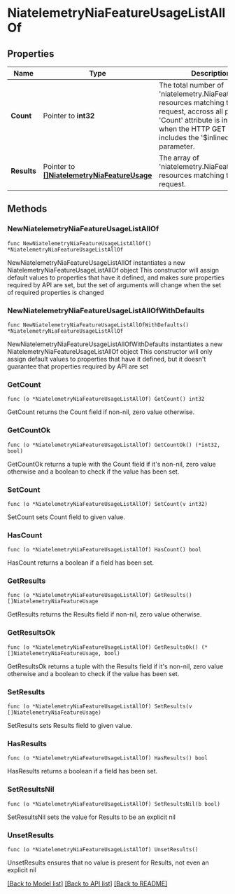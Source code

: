 # NiatelemetryNiaFeatureUsageListAllOf

## Properties

Name | Type | Description | Notes
------------ | ------------- | ------------- | -------------
**Count** | Pointer to **int32** | The total number of &#39;niatelemetry.NiaFeatureUsage&#39; resources matching the request, accross all pages. The &#39;Count&#39; attribute is included when the HTTP GET request includes the &#39;$inlinecount&#39; parameter. | [optional] 
**Results** | Pointer to [**[]NiatelemetryNiaFeatureUsage**](NiatelemetryNiaFeatureUsage.md) | The array of &#39;niatelemetry.NiaFeatureUsage&#39; resources matching the request. | [optional] 

## Methods

### NewNiatelemetryNiaFeatureUsageListAllOf

`func NewNiatelemetryNiaFeatureUsageListAllOf() *NiatelemetryNiaFeatureUsageListAllOf`

NewNiatelemetryNiaFeatureUsageListAllOf instantiates a new NiatelemetryNiaFeatureUsageListAllOf object
This constructor will assign default values to properties that have it defined,
and makes sure properties required by API are set, but the set of arguments
will change when the set of required properties is changed

### NewNiatelemetryNiaFeatureUsageListAllOfWithDefaults

`func NewNiatelemetryNiaFeatureUsageListAllOfWithDefaults() *NiatelemetryNiaFeatureUsageListAllOf`

NewNiatelemetryNiaFeatureUsageListAllOfWithDefaults instantiates a new NiatelemetryNiaFeatureUsageListAllOf object
This constructor will only assign default values to properties that have it defined,
but it doesn't guarantee that properties required by API are set

### GetCount

`func (o *NiatelemetryNiaFeatureUsageListAllOf) GetCount() int32`

GetCount returns the Count field if non-nil, zero value otherwise.

### GetCountOk

`func (o *NiatelemetryNiaFeatureUsageListAllOf) GetCountOk() (*int32, bool)`

GetCountOk returns a tuple with the Count field if it's non-nil, zero value otherwise
and a boolean to check if the value has been set.

### SetCount

`func (o *NiatelemetryNiaFeatureUsageListAllOf) SetCount(v int32)`

SetCount sets Count field to given value.

### HasCount

`func (o *NiatelemetryNiaFeatureUsageListAllOf) HasCount() bool`

HasCount returns a boolean if a field has been set.

### GetResults

`func (o *NiatelemetryNiaFeatureUsageListAllOf) GetResults() []NiatelemetryNiaFeatureUsage`

GetResults returns the Results field if non-nil, zero value otherwise.

### GetResultsOk

`func (o *NiatelemetryNiaFeatureUsageListAllOf) GetResultsOk() (*[]NiatelemetryNiaFeatureUsage, bool)`

GetResultsOk returns a tuple with the Results field if it's non-nil, zero value otherwise
and a boolean to check if the value has been set.

### SetResults

`func (o *NiatelemetryNiaFeatureUsageListAllOf) SetResults(v []NiatelemetryNiaFeatureUsage)`

SetResults sets Results field to given value.

### HasResults

`func (o *NiatelemetryNiaFeatureUsageListAllOf) HasResults() bool`

HasResults returns a boolean if a field has been set.

### SetResultsNil

`func (o *NiatelemetryNiaFeatureUsageListAllOf) SetResultsNil(b bool)`

 SetResultsNil sets the value for Results to be an explicit nil

### UnsetResults
`func (o *NiatelemetryNiaFeatureUsageListAllOf) UnsetResults()`

UnsetResults ensures that no value is present for Results, not even an explicit nil

[[Back to Model list]](../README.md#documentation-for-models) [[Back to API list]](../README.md#documentation-for-api-endpoints) [[Back to README]](../README.md)


